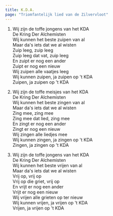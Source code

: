 ```yaml
---
title: K.D.A. 
page: "Triomfantelijk lied van de Zilvervloot"
---  
```



1. Wij zijn de toffe jongens van het KDA  
De Kring Der Alchemisten  
Wij kunnen het beste zuipen van al  
Maar da's iets dat we al wisten  
Zuip leeg, zuip leeg  
Zuip leeg dat vat, zuip leeg  
En zuipt er nog een ander  
Zuipt er nog een nieuw  
Wij zuipen alle vaatjes leeg  
Wij kunnen zuipen, ja zuipen op 't KDA  
Zuipen, ja zuipen op 't KDA  


2. Wij zijn de toffe meisjes van het KDA  
De Kring Der Alchemisten  
Wij kunnen het beste zingen van al  
Maar da's iets dat we al wisten  
Zing mee, zing mee  
Zing mee dat lied, zing mee  
En zingt er nog een ander  
Zingt er nog een nieuw  
Wij zingen alle liedjes mee  
Wij kunnen zingen, ja zingen op 't KDA  
Zingen, ja zingen op 't KDA  


3. Wij zijn de toffe jongens van het KDA  
De Kring Der Alchemisten  
Wij kunnen het beste vrijen van al  
Maar da's iets dat we al wisten  
Vrij op, vrij op  
Vrij op die griet, vrij op  
En vrijt er nog een ander  
Vrijt er nog een nieuw  
Wij vrijen alle grieten op ter nieuw  
Wij kunnen vrijen, ja vrijen op 't KDA  
Vrijen, ja vrijen op 't KDA  